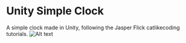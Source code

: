 # Unity Simple Clock
A simple clock made in Unity, following the Jasper Flick catlikecoding tutorials.
![Alt text](https://github.com/Iris-CR/Unity_Simple_Clock/Clock.png)
